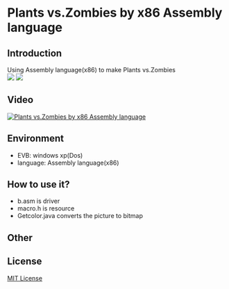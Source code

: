 # Plants vs.Zombies by x86 Assembly language
## Introduction
  Using Assembly language(x86) to make Plants vs.Zombies    
  ![](https://i.imgur.com/k32zvUK.png)
  ![](https://i.imgur.com/zzMf9rw.png)    
## Video
  [![Plants vs.Zombies by x86 Assembly language](https://i.imgur.com/uxiMqKP.png)](https://youtu.be/6KKGQbUG51k)
## Environment
  - EVB:  windows xp(Dos)   
  - language: Assembly language(x86)
## How to use it?
  - b.asm is driver
  - macro.h is resource
  - Getcolor.java  converts the picture to bitmap
## Other

## License
[MIT License](https://opensource.org/licenses/MIT)
